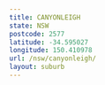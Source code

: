 ```yaml
---
title: CANYONLEIGH
state: NSW
postcode: 2577
latitude: -34.595027
longitude: 150.410978
url: /nsw/canyonleigh/
layout: suburb
---
```

